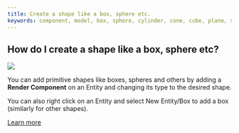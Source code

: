 ```yaml
---
title: Create a shape like a box, sphere etc.
keywords: component, model, box, sphere, cylinder, cone, cube, plane, shape, primitive
---
```


## How do I create a shape like a box, sphere etc?

<img src="https://playcanvas.com/static-assets/instructions/new_box.gif"/>

You can add primitive shapes like boxes, spheres and others by adding a **Render Component** on an Entity and changing its type to the desired shape.

You can also right click on an Entity and select New Entity/Box to add a box (similarly for other shapes).

[Learn more](https://developer.playcanvas.com/en/user-manual/packs/components/render/)
